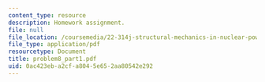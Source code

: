 ```yaml
---
content_type: resource
description: Homework assignment.
file: null
file_location: /coursemedia/22-314j-structural-mechanics-in-nuclear-power-technology-fall-2006/0ac423eba2cfa8045e652aa80542e292_problem8_part1.pdf
file_type: application/pdf
resourcetype: Document
title: problem8_part1.pdf
uid: 0ac423eb-a2cf-a804-5e65-2aa80542e292
---
```

